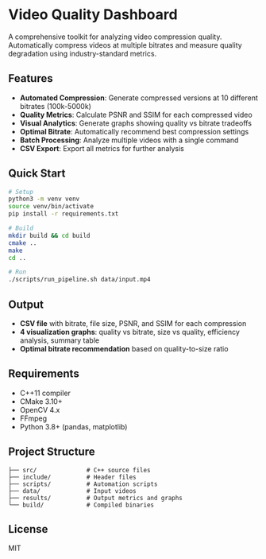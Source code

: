 # Video Quality Dashboard

A comprehensive toolkit for analyzing video compression quality. Automatically compress videos at multiple bitrates and measure quality degradation using industry-standard metrics.

## Features

- **Automated Compression**: Generate compressed versions at 10 different bitrates (100k-5000k)
- **Quality Metrics**: Calculate PSNR and SSIM for each compressed video
- **Visual Analytics**: Generate graphs showing quality vs bitrate tradeoffs
- **Optimal Bitrate**: Automatically recommend best compression settings
- **Batch Processing**: Analyze multiple videos with a single command
- **CSV Export**: Export all metrics for further analysis

## Quick Start

```bash
# Setup
python3 -m venv venv
source venv/bin/activate
pip install -r requirements.txt

# Build
mkdir build && cd build
cmake ..
make
cd ..

# Run
./scripts/run_pipeline.sh data/input.mp4
```

## Output

- **CSV file** with bitrate, file size, PSNR, and SSIM for each compression
- **4 visualization graphs**: quality vs bitrate, size vs quality, efficiency analysis, summary table
- **Optimal bitrate recommendation** based on quality-to-size ratio

## Requirements

- C++11 compiler
- CMake 3.10+
- OpenCV 4.x
- FFmpeg
- Python 3.8+ (pandas, matplotlib)

## Project Structure

```
├── src/              # C++ source files
├── include/          # Header files
├── scripts/          # Automation scripts
├── data/             # Input videos
├── results/          # Output metrics and graphs
└── build/            # Compiled binaries
```

## License

MIT